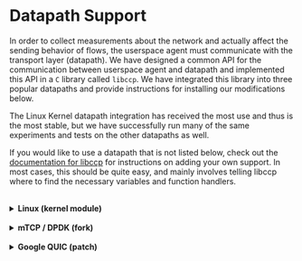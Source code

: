 # Datapath Support

In order to collect measurements about the network and actually affect the sending behavior of flows, the userspace agent must communicate with the transport layer (datapath). We have designed a common API for the communication between userspace agent and datapath and implemented this API in a `C` library called `libccp`. We have integrated this library into three popular datapaths and provide instructions for installing our modifications below.

The Linux Kernel datapath integration has received the most use and thus is the most stable, but we have successfully run many of the same experiments and tests on the other datapaths as well.

If you would like to use a datapath that is not listed below, check out the [documentation for libccp](../libccp/index.md) for instructions on adding your own support. In most cases, this should be quite easy, and mainly involves telling libccp where to find the necessary variables and function handlers.

<br />
<details><summary><b>Linux (kernel module)</b></summary><p>

Clone our kernel module:

`git clone https://github.com/ccp-project/ccp-kernel.git`

Fetch submodules:

`git submodule update --init --recursive`

Build:

`cd ccp-kernel && make`

Install: (provide `ipc=0` to use netlink sockets):

`sudo ./ccp_kernel_load ipc=0`

</p></details>
<br />

<details><summary><b>mTCP / DPDK (fork)</b></summary><p>

Clone our fork:

`git clone https://github.com/ccp-project/ccp-mtcp.git`

Follow the instructions in `REAMDE.md` for building mTCP as normal (and for building DPDK first, if you haven't done so already).

More detailed instructions coming soon.

</p></details>
<br />

<details><summary><b>Google QUIC (patch)</b></summary><p>

Our patch currently lives at [https://github.com/ccp-project/ccp-quic](https://github.com/ccp-project/ccp-quic)

Follow the instructions in `README.md` for applying the patch.

More specific instructions for getting QUIC setup from scratch coming soon.

</p></details>
<br />
